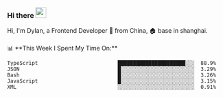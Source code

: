 ### Hi there <img src="https://media.giphy.com/media/hvRJCLFzcasrR4ia7z/giphy.gif" width="25px">

<!-- ![visitors](https://visitor-badge.glitch.me/badge?page_id=dislfyer.dislfyer) --!>

Hi, I'm Dylan, a Frontend Developer 🚀 from China, 🏠 base in shanghai.
<br/>
<br/>

📊 **This Week I Spent My Time On:**


<!--START_SECTION:waka-->

```text
TypeScript                          ██████████████████████░░░  88.9%
JSON                                █░░░░░░░░░░░░░░░░░░░░░░░░  3.29%
Bash                                █░░░░░░░░░░░░░░░░░░░░░░░░  3.26%
JavaScript                          █░░░░░░░░░░░░░░░░░░░░░░░░  3.15%
XML                                 ░░░░░░░░░░░░░░░░░░░░░░░░░  0.91%
```

<!--END_SECTION:waka-->

<!--
**About Me:**
 -->
